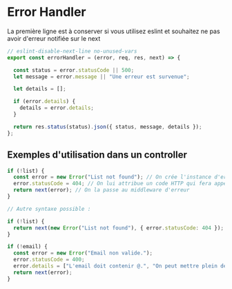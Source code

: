 # Error Handler

La première ligne est à conserver si vous utilisez eslint et souhaitez ne pas avoir d'erreur notifiée sur le next
```js
// eslint-disable-next-line no-unused-vars
export const errorHandler = (error, req, res, next) => {

  const status = error.statusCode || 500;
  let message = error.message || "Une erreur est survenue";

  let details = [];

  if (error.details) {
    details = error.details;
  }

  return res.status(status).json({ status, message, details });
};
```


## Exemples d'utilisation dans un controller 

```js
if (!list) {
  const error = new Error("List not found"); // On crée l'instance d'erreur avec message personnalisé
  error.statusCode = 404; // On lui attribue un code HTTP qui fera appel à errorMessages
  return next(error); // On la passe au middleware d'erreur
}

// Autre syntaxe possible :

if (!list) {
  return next(new Error("List not found"), { error.statusCode: 404 });
}
```
```js
if (!email) {
  const error = new Error("Email non valide.");
  error.statusCode = 400;
  error.details = ["L'email doit contenir @.", "On peut mettre plein de détails", "Tableau de string standard"];
  return next(error);
}
```
